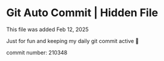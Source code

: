 # Git Auto Commit | Hidden File

This file was added Feb 12, 2025

Just for fun and keeping my daily git commit active 🤪

commit number: 210348
